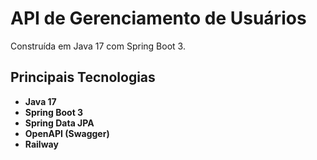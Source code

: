 # API de Gerenciamento de Usuários

Construída em Java 17 com Spring Boot 3.

## Principais Tecnologias
 - **Java 17**
 - **Spring Boot 3**
 - **Spring Data JPA**
 - **OpenAPI (Swagger)**
 - **Railway**
